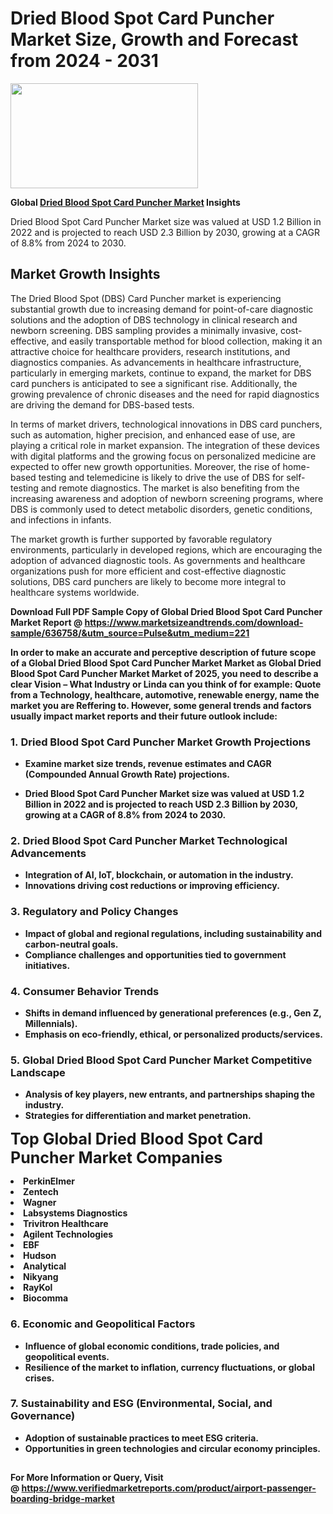 <H1>Dried Blood Spot Card Puncher Market Size, Growth and Forecast from 2024 - 2031</H1><img class="aligncenter size-medium wp-image-584254" src="https://thirdeyenews.in/wp-content/uploads/2024/09/Global-Market-Research-300x168.jpeg" alt="" width="300" height="168" /><p><strong>Global&nbsp;<a href="https://www.marketsizeandtrends.com/download-sample/636758/&amp;utm_source=Pulse&amp;utm_medium=221">Dried Blood Spot Card Puncher Market</a> Insights</strong></p><p>Dried Blood Spot Card Puncher Market size was valued at USD 1.2 Billion in 2022 and is projected to reach USD 2.3 Billion by 2030, growing at a CAGR of 8.8% from 2024 to 2030.</p><p><h2>Market Growth Insights</h2> <p>The Dried Blood Spot (DBS) Card Puncher market is experiencing substantial growth due to increasing demand for point-of-care diagnostic solutions and the adoption of DBS technology in clinical research and newborn screening. DBS sampling provides a minimally invasive, cost-effective, and easily transportable method for blood collection, making it an attractive choice for healthcare providers, research institutions, and diagnostics companies. As advancements in healthcare infrastructure, particularly in emerging markets, continue to expand, the market for DBS card punchers is anticipated to see a significant rise. Additionally, the growing prevalence of chronic diseases and the need for rapid diagnostics are driving the demand for DBS-based tests.</p> <p><strong></strong></p> <p>In terms of market drivers, technological innovations in DBS card punchers, such as automation, higher precision, and enhanced ease of use, are playing a critical role in market expansion. The integration of these devices with digital platforms and the growing focus on personalized medicine are expected to offer new growth opportunities. Moreover, the rise of home-based testing and telemedicine is likely to drive the use of DBS for self-testing and remote diagnostics. The market is also benefiting from the increasing awareness and adoption of newborn screening programs, where DBS is commonly used to detect metabolic disorders, genetic conditions, and infections in infants.</p> <p>The market growth is further supported by favorable regulatory environments, particularly in developed regions, which are encouraging the adoption of advanced diagnostic tools. As governments and healthcare organizations push for more efficient and cost-effective diagnostic solutions, DBS card punchers are likely to become more integral to healthcare systems worldwide.</p> <p><strong></p><p><span class=""><strong>Download Full PDF Sample Copy of Global Dried Blood Spot Card Puncher Market Report</strong> @ <a href="https://www.marketsizeandtrends.com/download-sample/636758/&amp;utm_source=Pulse&amp;utm_medium=221" target="_blank">https://www.marketsizeandtrends.com/download-sample/636758/&amp;utm_source=Pulse&amp;utm_medium=221</a></span></p><p>In order to make an accurate and perceptive description of future scope of a Global&nbsp;Dried Blood Spot Card Puncher Market Market as Global&nbsp;Dried Blood Spot Card Puncher Market Market of 2025, you need to describe a clear Vision &ndash; What Industry or Linda can you think of for example: Quote from a Technology, healthcare, automotive, renewable energy, name the market you are Reffering to. However, some general trends and factors usually impact market reports and their future outlook include:</p><h3>1.&nbsp;<strong>Dried Blood Spot Card Puncher Market Growth Projections</strong></h3><ul><li>Examine market size trends, revenue estimates and CAGR (Compounded Annual Growth Rate) projections.</li><li><p>Dried Blood Spot Card Puncher Market size was valued at USD 1.2 Billion in 2022 and is projected to reach USD 2.3 Billion by 2030, growing at a CAGR of 8.8% from 2024 to 2030.</p></li></ul><h3>2.&nbsp;<strong>Dried Blood Spot Card Puncher Market Technological Advancements</strong></h3><ul><li>Integration of AI, IoT, blockchain, or automation in the industry.</li><li>Innovations driving cost reductions or improving efficiency.</li></ul><h3>3.&nbsp;<strong>Regulatory and Policy Changes</strong></h3><ul><li>Impact of global and regional regulations, including sustainability and carbon-neutral goals.</li><li>Compliance challenges and opportunities tied to government initiatives.</li></ul><h3>4.&nbsp;<strong>Consumer Behavior Trends</strong></h3><ul><li>Shifts in demand influenced by generational preferences (e.g., Gen Z, Millennials).</li><li>Emphasis on eco-friendly, ethical, or personalized products/services.</li></ul><h3>5.&nbsp;<strong>Global Dried Blood Spot Card Puncher Market Competitive Landscape</strong></h3><ul><li>Analysis of key players, new entrants, and partnerships shaping the industry.</li><li>Strategies for differentiation and market penetration.</li></ul><p data-pm-slice="1 1 []"><span style="color: inherit; font-family: inherit; font-size: 25px;">Top Global Dried Blood Spot Card Puncher Market Companies</span></p><div class="" data-test-id=""><p><li>PerkinElmer</li><li> Zentech</li><li> Wagner</li><li> Labsystems Diagnostics</li><li> Trivitron Healthcare</li><li> Agilent Technologies</li><li> EBF</li><li> Hudson</li><li> Analytical</li><li> Nikyang</li><li> RayKol</li><li> Biocomma</li></p></div><h3>6.&nbsp;<strong>Economic and Geopolitical Factors</strong></h3><ul><li>Influence of global economic conditions, trade policies, and geopolitical events.</li><li>Resilience of the market to inflation, currency fluctuations, or global crises.</li></ul><h3>7.&nbsp;<strong>Sustainability and ESG (Environmental, Social, and Governance)</strong></h3><ul><li>Adoption of sustainable practices to meet ESG criteria.</li><li>Opportunities in green technologies and circular economy principles.</li></ul><h2><strong style="font-size: 14px;">For More Information or Query, Visit @&nbsp;</strong><a style="background-color: #ffffff; font-size: 14px;" href="https://www.marketsizeandtrends.com/report/dried-blood-spot-card-puncher-market/" target="_blank">https://www.verifiedmarketreports.com/product/airport-passenger-boarding-bridge-market</a></h2>
